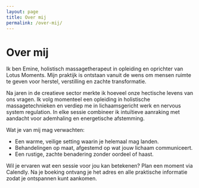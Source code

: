 ```yaml
---
layout: page
title: Over mij
permalink: /over-mij/
---
```


# Over mij

Ik ben Emine, holistisch massagetherapeut in opleiding en oprichter van Lotus Moments. Mijn praktijk is ontstaan vanuit de wens om mensen ruimte te geven voor herstel, verstilling en zachte transformatie.

Na jaren in de creatieve sector merkte ik hoeveel onze hectische levens van ons vragen. Ik volg momenteel een opleiding in holistische massagetechnieken en verdiep me in lichaamsgericht werk en nervous system regulation. In elke sessie combineer ik intuïtieve aanraking met aandacht voor ademhaling en energetische afstemming.

Wat je van mij mag verwachten:

- Een warme, veilige setting waarin je helemaal mag landen.
- Behandelingen op maat, afgestemd op wat jouw lichaam communiceert.
- Een rustige, zachte benadering zonder oordeel of haast.

Wil je ervaren wat een sessie voor jou kan betekenen? Plan een moment via Calendly. Na je boeking ontvang je het adres en alle praktische informatie zodat je ontspannen kunt aankomen.
